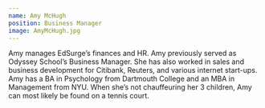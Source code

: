 ```yaml
---
name: Amy McHugh
position: Business Manager
image: AmyMcHugh.jpg
---
```


Amy manages EdSurge’s finances and HR. Amy previously served as Odyssey School’s Business Manager. She has also worked in sales and business development for Citibank, Reuters, and various internet start-ups. Amy has a BA in Psychology from Dartmouth College and an MBA in Management from NYU. When she’s not chauffeuring her 3 children, Amy can most likely be found on a tennis court.
